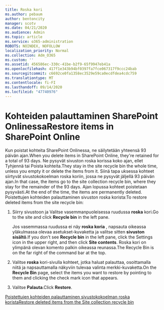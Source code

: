 ```yaml
---
title: Roska kori
ms.author: pebaum
author: bentoncity
manager: scotv
ms.date: 04/21/2020
ms.audience: Admin
ms.topic: article
ms.service: o365-administration
ROBOTS: NOINDEX, NOFOLLOW
localization_priority: Normal
ms.collection: Adm_O365
ms.custom: ''
ms.assetid: 456586ec-330c-41be-b2f9-65f9947eb41a
ms.openlocfilehash: 417f1e343b94bf0397fa7fce067317f9ccc24bab
ms.sourcegitcommit: c6692ce0fa1358ec3529e59ca0ecdfdea4cdc759
ms.translationtype: MT
ms.contentlocale: fi-FI
ms.lasthandoff: 09/14/2020
ms.locfileid: "47740976"
---
```

# <a name="restore-items-in-sharepoint-online"></a><span data-ttu-id="e9656-102">Kohteiden palauttaminen SharePoint Onlinessa</span><span class="sxs-lookup"><span data-stu-id="e9656-102">Restore items in SharePoint Online</span></span>

<span data-ttu-id="e9656-103">Kun poistat kohteita SharePoint Onlinessa, ne säilytetään yhteensä 93 päivän ajan.</span><span class="sxs-lookup"><span data-stu-id="e9656-103">When you delete items in SharePoint Online, they're retained for a total of 93 days.</span></span> <span data-ttu-id="e9656-104">Ne pysyvät sivuston roska korissa koko ajan, ellet Tyhjennä tai Poista kohteita.</span><span class="sxs-lookup"><span data-stu-id="e9656-104">They stay in the site recycle bin the whole time, unless you empty it or delete the items from it.</span></span> <span data-ttu-id="e9656-105">Siinä tapa uksessa kohteet siirtyvät sivustokokoelman roska koriin, jossa ne pysyvät jäljellä 93 päivän ajan.</span><span class="sxs-lookup"><span data-stu-id="e9656-105">In that case, the items go to the site collection recycle bin, where they stay for the remainder of the 93 days.</span></span> <span data-ttu-id="e9656-106">Ajan lopussa kohteet poistetaan pysyvästi.</span><span class="sxs-lookup"><span data-stu-id="e9656-106">At the end of the time, the items are permanently deleted.</span></span> <span data-ttu-id="e9656-107">Poistettujen kohteiden palauttaminen sivuston roska korista:</span><span class="sxs-lookup"><span data-stu-id="e9656-107">To restore deleted items from the site recycle bin:</span></span>
  
1. <span data-ttu-id="e9656-108">Siirry sivustoon ja Valitse vasemmanpuoleisessa ruudussa **roska** kori.</span><span class="sxs-lookup"><span data-stu-id="e9656-108">Go to the site and click **Recycle bin** in the left pane.</span></span> 
    
    <span data-ttu-id="e9656-109">Jos vasemmassa ruudussa ei näy **roska koria** , napsauta oikeassa yläkulmassa olevaa asetukset-kuvaketta ja valitse sitten **sivuston sisältö**.</span><span class="sxs-lookup"><span data-stu-id="e9656-109">If you don't see **Recycle bin** in the left pane, click the Settings icon in the upper right, and then click **Site contents**.</span></span> <span data-ttu-id="e9656-110">Roska kori on ylimpänä olevan komento palkin oikeassa reunassa.</span><span class="sxs-lookup"><span data-stu-id="e9656-110">The Recycle Bin is on the far right of the command bar at the top.</span></span>
    
2. <span data-ttu-id="e9656-111">Valitse **roska** kori-sivulla kohteet, jotka haluat palauttaa, osoittamalla niitä ja napsauttamalla näkyviin tulevaa valinta merkki-kuvaketta.</span><span class="sxs-lookup"><span data-stu-id="e9656-111">On the **Recycle Bin** page, select the items you want to restore by pointing to them and clicking the check mark icon that appears.</span></span> 
    
3. <span data-ttu-id="e9656-112">Valitse **Palauta**.</span><span class="sxs-lookup"><span data-stu-id="e9656-112">Click **Restore**.</span></span>
    
[<span data-ttu-id="e9656-113">Poistettujen kohteiden palauttaminen sivustokokoelman roska korista</span><span class="sxs-lookup"><span data-stu-id="e9656-113">Restore deleted items from the Site collection recycle bin</span></span>](https://go.microsoft.com/fwlink/?linkid=866439)
  

